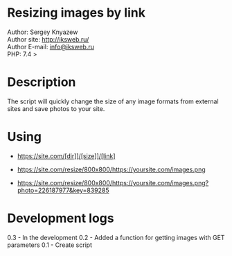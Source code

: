 # Resizing images by link  
  
Author: Sergey Knyazew  
Author site: http://iksweb.ru/  
Author E-mail: info@iksweb.ru  
PHP: 7.4 >  

# Description  
The script will quickly change the size of any image formats from external sites and save photos to your site.  

# Using

* https://site.com/[dir]]/[size]]/[link]  

* https://site.com/resize/800x800/https://yoursite.com/images.png  

* https://site.com/resize/800x800/https://yoursite.com/images.png?photo=226187977&key=839285

# Development logs

0.3 - In the development
0.2 - Added a function for getting images with GET parameters
0.1 - Create script



